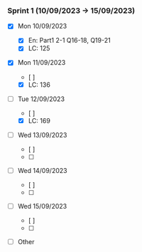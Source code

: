  ### Sprint 1 (10/09/2023 -> 15/09/2023)

- [x] Mon 10/09/2023
    - [x] En: Part1 2-1 Q16-18, Q19-21
    - [x] LC: 125
- [x] Mon 11/09/2023
    - [ ] 
    - [x] LC: 136
- [ ] Tue 12/09/2023
    - [ ] 
    - [x] LC: 169
- [ ] Wed 13/09/2023
    - [ ] 
    - [ ]
- [ ] Wed 14/09/2023
    - [ ] 
    - [ ]
- [ ] Wed 15/09/2023
    - [ ] 
    - [ ]
- [ ] Other
    
